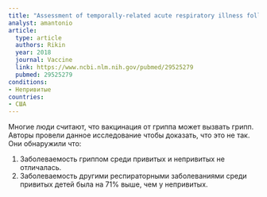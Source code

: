 ```yaml
---
title: "Assessment of temporally-related acute respiratory illness following influenza vaccination. "
analyst: amantonio
article:
  type: article
  authors: Rikin
  year: 2018
  journal: Vaccine
  link: https://www.ncbi.nlm.nih.gov/pubmed/29525279
  pubmed: 29525279
conditions:
- Непривитые
countries:
- США
---
```


Многие люди считают, что вакцинация от гриппа может вызвать грипп. Авторы провели данное исследование чтобы доказать, что это не так. Они обнаружили что:
1) Заболеваемость гриппом среди привитых и непривитых не отличалась.
2) Заболеваемость другими респираторными заболеваниями среди привитых детей была на 71% выше, чем у непривитых.

